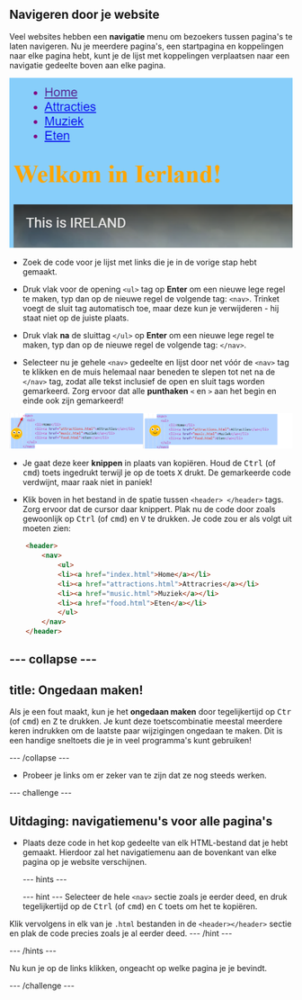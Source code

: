 ## Navigeren door je website

Veel websites hebben een **navigatie** menu om bezoekers tussen pagina's te laten navigeren. Nu je meerdere pagina's, een startpagina en koppelingen naar elke pagina hebt, kunt je de lijst met koppelingen verplaatsen naar een navigatie gedeelte boven aan elke pagina.

![Example of a web page with navigation links at the top](images/egNavLinksAtTop.png)

- Zoek de code voor je lijst met links die je in de vorige stap hebt gemaakt.

- Druk vlak voor de opening `<ul>` tag op **Enter** om een ​​nieuwe lege regel te maken, typ dan op de nieuwe regel de volgende tag: `<nav>`. Trinket voegt de sluit tag automatisch toe, maar deze kun je verwijderen - hij staat niet op de juiste plaats.

- Druk vlak **na** de sluittag `</ul>` op **Enter** om een ​​nieuwe lege regel te maken, typ dan op de nieuwe regel de volgende tag: `</nav>`.

- Selecteer nu je gehele `<nav>` gedeelte en lijst door net vóór de `<nav>` tag te klikken en de muis helemaal naar beneden te slepen tot net na de `</nav>` tag, zodat alle tekst inclusief de open en sluit tags worden gemarkeerd. Zorg ervoor dat alle **punthaken** `<` en `>` aan het begin en einde ook zijn gemarkeerd!

![Text on the left is not fully selected while the text on the right is](images/egSelectedYayWoops.png)

- Je gaat deze keer **knippen** in plaats van kopiëren. Houd de <kbd>Ctrl</kbd> (of <kbd>cmd</kbd>) toets ingedrukt terwijl je op de toets <kbd>X</kbd> drukt. De gemarkeerde code verdwijnt, maar raak niet in paniek!

- Klik boven in het bestand in de spatie tussen `<header> </header>` tags. Zorg ervoor dat de cursor daar knippert. Plak nu de code door zoals gewoonlijk op <kbd>Ctrl</kbd> (of <kbd>cmd</kbd>) en <kbd>V</kbd> te drukken. Je code zou er als volgt uit moeten zien:

```html
    <header>
        <nav>
            <ul>
            <li><a href="index.html">Home</a></li>
            <li><a href="attractions.html">Attracries</a></li>
            <li><a href="music.html">Muziek</a></li>
            <li><a href="food.html">Eten</a></li>
            </ul>
        </nav>
    </header>
```

## \--- collapse \---

## title: Ongedaan maken!

Als je een fout maakt, kun je het **ongedaan maken** door tegelijkertijd op <kbd>Ctr </kbd> (of <kbd>cmd</kbd>) en <kbd>Z</kbd> te drukken. Je kunt deze toetscombinatie meestal meerdere keren indrukken om de laatste paar wijzigingen ongedaan te maken. Dit is een handige sneltoets die je in veel programma's kunt gebruiken!

\--- /collapse \---

- Probeer je links om er zeker van te zijn dat ze nog steeds werken.

\--- challenge \---

## Uitdaging: navigatiemenu's voor alle pagina's

- Plaats deze code in het kop gedeelte van elk HTML-bestand dat je hebt gemaakt. Hierdoor zal het navigatiemenu aan de bovenkant van elke pagina op je website verschijnen.
    
    \--- hints \---
    
    \--- hint \--- Selecteer de hele `<nav>` sectie zoals je eerder deed, en druk tegelijkertijd op de <kbd>Ctrl</kbd> (of <kbd>cmd</kbd>) en <kbd>C</kbd> toets om het te kopiëren.

Klik vervolgens in elk van je `.html` bestanden in de `<header></header>` sectie en plak de code precies zoals je al eerder deed. \--- /hint \---

\--- /hints \---

Nu kun je op de links klikken, ongeacht op welke pagina je je bevindt.

\--- /challenge \---